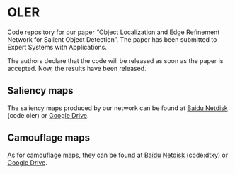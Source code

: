 # OLER

Code repository for our paper “Object Localization and Edge Refinement Network for Salient Object Detection”. 
The paper has been submitted to Expert Systems with Applications.

The authors declare that the code will be released as soon as the paper is accepted.
Now, the results have been released.
## Saliency maps
The saliency maps produced by our network can be found at [Baidu Netdisk](https://pan.baidu.com/s/10iPhihwGufC2k7rML2O1hw) (code:oler) or [Google Drive](https://drive.google.com/file/d/1p_IsVTTWjr9f9eDlTFhYl3fIBQ1lzbxd/view?usp=sharing).

## Camouflage maps
As for camouflage maps, they can be found at [Baidu Netdisk](https://pan.baidu.com/s/1xm_xI92e-7yD3-3wgcfGbA) (code:dtxy) or [Google Drive](https://drive.google.com/file/d/1zWFdCh_tmjKwd_yCIVXU10lkfSYIdDnt/view?usp=sharing).